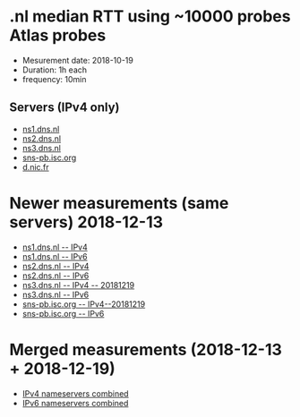 # .nl median RTT using ~10000 probes Atlas probes

  * Mesurement date: 2018-10-19 
  * Duration: 1h each 
  * frequency: 10min
  
  
## Servers (IPv4 only)


  * [ns1.dns.nl](ns1-16557735-1539907200-1539993599.html)
  * [ns2.dns.nl](ns2-16557740-1539907200-1539993599.html)
  * [ns3.dns.nl](ns3-16557770-1539907200-1539993599.html)
  * [sns-pb.isc.org](isc-16557773-1539907200-1539993599.html)
  * [d.nic.fr](d-nic-fr-16557083-1539907200-1539993599.html)


# Newer measurements (same servers) 2018-12-13
  * [ns1.dns.nl -- IPv4](20181213/ns1-ipv4-18119258-1544659200-1544745599.html)
  * [ns1.dns.nl -- IPv6](20181213/ns1-ipv6-18119260-1544659200-1544745599.html)
  * [ns2.dns.nl -- IPv4](20181213/ns2-ipv4-18119344-1544659200-1544745599.html)
  * [ns2.dns.nl -- IPv6](20181213/ns2-ipv6-18119460-1544659200-1544745599.html)
  * [ns3.dns.nl -- IPv4 -- 20181219](20181219/ns3-ipv4-18357959-1545177600-1545263999.html)
  * [ns3.dns.nl -- IPv6](20181213/ns3-ipv6-18119473-1544659200-1544745599.html)
  * [sns-pb.isc.org -- IPv4--20181219 ](20181219/isc-ipv4-18358062-1545177600-1545263999.html)
  * [sns-pb.isc.org -- IPv6](20181213/isc-ivp6-8119543-1544659200-1544745599.html )

# Merged measurements (2018-12-13 + 2018-12-19)

  * [IPv4 nameservers combined](merged20181219/ipv4.html)
  * [IPv6 nameservers combined](merged20181219/ipv6.html)
  
